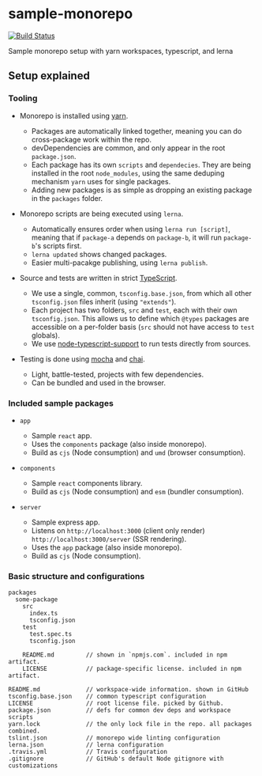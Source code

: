 # sample-monorepo
[![Build Status](https://travis-ci.com/wixplosives/sample-monorepo.svg?branch=master)](https://travis-ci.com/wixplosives/sample-monorepo)

Sample monorepo setup with yarn workspaces, typescript, and lerna

## Setup explained

### Tooling

- Monorepo is installed using [yarn](https://github.com/yarnpkg/yarn).
  - Packages are automatically linked together, meaning you can do cross-package work within the repo.
  - devDependencies are common, and only appear in the root `package.json`.
  - Each package has its own `scripts` and `dependecies`. They are being installed in the root `node_modules`, using the same deduping mechanism `yarn` uses for single packages.
  - Adding new packages is as simple as dropping an existing package in the `packages` folder.

- Monorepo scripts are being executed using `lerna`.
  - Automatically ensures order when using `lerna run [script]`, meaning that if `package-a` depends on `package-b`, it will run `package-b`'s scripts first.
  - `lerna updated` shows changed packages.
  - Easier multi-pacakge publishing, using `lerna publish`.

- Source and tests are written in strict [TypeScript](https://github.com/Microsoft/TypeScript).
  - We use a single, common, `tsconfig.base.json`, from which all other `tsconfig.json` files inherit (using `"extends"`).
  - Each project has two folders, `src` and `test`, each with their own `tsconfig.json`. This allows us to define which `@types` packages are accessible on a per-folder basis (`src` should not have access to `test` globals).
  - We use [node-typescript-support](https://github.com/AviVahl/node-typescript-support) to run tests directly from sources.

- Testing is done using [mocha](https://github.com/mochajs/mocha) and [chai](https://github.com/chaijs/chai).
  - Light, battle-tested, projects with few dependencies.
  - Can be bundled and used in the browser.

### Included sample packages

- `app`
  - Sample `react` app.
  - Uses the `components` package (also inside monorepo).
  - Build as `cjs` (Node consumption) and `umd` (browser consumption).

- `components`
  - Sample `react` components library.
  - Build as `cjs` (Node consumption) and `esm` (bundler consumption).

- `server`
  - Sample express app.
  - Listens on `http://localhost:3000` (client only render) `http://localhost:3000/server` (SSR rendering).
  - Uses the `app` package (also inside monorepo).
  - Build as `cjs` (Node consumption).

### Basic structure and configurations
```
packages
  some-package
    src
      index.ts
      tsconfig.json
    test
      test.spec.ts
      tsconfig.json

    README.md         // shown in `npmjs.com`. included in npm artifact.
    LICENSE           // package-specific license. included in npm artifact.

README.md             // workspace-wide information. shown in GitHub
tsconfig.base.json    // common typescript configuration
LICENSE               // root license file. picked by Github.
package.json          // defs for common dev deps and workspace scripts
yarn.lock             // the only lock file in the repo. all packages combined.
tslint.json           // monorepo wide linting configuration
lerna.json            // lerna configuration
.travis.yml           // Travis configuration
.gitignore            // GitHub's default Node gitignore with customizations
```
